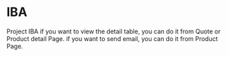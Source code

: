 # IBA
Project IBA
if you want to view the detail table, you can do it from Quote or Product detail Page.
if you want to send email, you can do it from Product Page.
